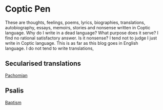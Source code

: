 # Coptic Pen
These are thoughts, feelings, poems, lyrics, biographies, translations, autobiography, essays, memoirs, stories and nonsense written in Coptic language. Why do I write in a dead language? What purpose does it serve? I find no rational satisfactory answer. Is it nonsense? I tend not to judge I just write in Coptic language. This is as far as this blog goes in English language. I do not tend to write translations,

## Secularised translations
[Pachomian](https://github.com/copticpen/copticpen/blob/main/pachomian.txt)

## Psalis
[Baptism](https://github.com/copticpen/copticpen/blob/main/baptism-psali.txt)
